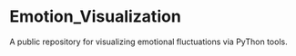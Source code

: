 # Emotion_Visualization
A public repository for visualizing emotional fluctuations via PyThon tools.
